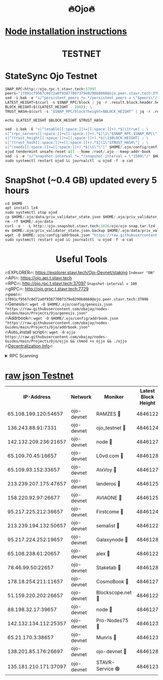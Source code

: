 <h1 align="center"> 🔥Ojo🔥</h1>

[Node installation instructions](https://github.com/obajay/nodes-Guides/tree/main/Projects/Ojo)
=

<h1 align="center"> TESTNET</h1>

# StateSync Ojo Testnet
```python
SNAP_RPC=http://ojo.rpc.t.stavr.tech:37097
peers="1f091cf9567c0d72a0f93877007379e0298b8860@ojo.peer.stavr.tech:37096"
sed -i.bak -e "s/^persistent_peers *=.*/persistent_peers = \"$peers\"/" $HOME/.ojo/config/config.toml
LATEST_HEIGHT=$(curl -s $SNAP_RPC/block | jq -r .result.block.header.height); \
BLOCK_HEIGHT=$((LATEST_HEIGHT - 100)); \
TRUST_HASH=$(curl -s "$SNAP_RPC/block?height=$BLOCK_HEIGHT" | jq -r .result.block_id.hash)

echo $LATEST_HEIGHT $BLOCK_HEIGHT $TRUST_HASH

sed -i.bak -E "s|^(enable[[:space:]]+=[[:space:]]+).*$|\1true| ; \
s|^(rpc_servers[[:space:]]+=[[:space:]]+).*$|\1\"$SNAP_RPC,$SNAP_RPC\"| ; \
s|^(trust_height[[:space:]]+=[[:space:]]+).*$|\1$BLOCK_HEIGHT| ; \
s|^(trust_hash[[:space:]]+=[[:space:]]+).*$|\1\"$TRUST_HASH\"| ; \
s|^(seeds[[:space:]]+=[[:space:]]+).*$|\1\"\"|" $HOME/.ojo/config/config.toml
ojod tendermint unsafe-reset-all --home /root/.ojo --keep-addr-book
sed -i -e "s/^snapshot-interval *=.*/snapshot-interval = \"1500\"/" $HOME/.ojo/config/app.toml
sudo systemctl restart ojod && journalctl -u ojod -f -o cat
```
# SnapShot (~0.4 GB) updated every 5 hours
```python
cd $HOME
apt install lz4
sudo systemctl stop ojod
cp $HOME/.ojo/data/priv_validator_state.json $HOME/.ojo/priv_validator_state.json.backup
rm -rf $HOME/.ojo/data
curl -o - -L http://ojo.snapshot.stavr.tech:1026/ojo/ojo-snap.tar.lz4 | lz4 -c -d - | tar -x -C $HOME/.ojo --strip-components 2
mv $HOME/.ojo/priv_validator_state.json.backup $HOME/.ojo/data/priv_validator_state.json
wget -O $HOME/.ojo/config/addrbook.json "https://raw.githubusercontent.com/obajay/nodes-Guides/main/Projects/Ojo/addrbook.json"
sudo systemctl restart ojod && journalctl -u ojod -f -o cat
```
 <h1 align="center"> Useful Tools</h1>

🔥EXPLORER🔥:        https://explorer.stavr.tech/Ojo-Devnet/staking        `Indexer "ON"` \
🔥API🔥:                     https://ojo.api.t.stavr.tech \
🔥RPC🔥:                    http://ojo.rpc.t.stavr.tech:37097              `Snapshot-interval = 100` \
🔥gRPC🔥:                  http://ojo.grpc.t.stavr.tech:7729 \
🔥peer🔥:                   `1f091cf9567c0d72a0f93877007379e0298b8860@ojo.peer.stavr.tech:37096` \
🔥Genesis🔥:    ```wget -O $HOME/.ojo/config/genesis.json "https://raw.githubusercontent.com/obajay/nodes-Guides/main/Projects/Ojo/genesis.json"``` \
🔥Addrbook🔥:    ```wget -O $HOME/.ojo/config/addrbook.json "https://raw.githubusercontent.com/obajay/nodes-Guides/main/Projects/Ojo/addrbook.json"``` \
🔥Auto_install script🔥: ```wget -O ojjo https://raw.githubusercontent.com/obajay/nodes-Guides/main/Projects/Ojo/ojjo && chmod +x ojjo && ./ojjo``` \
🔥[Decentralization Info](https://github.com/obajay/StateSync-snapshots/tree/main/Projects/Ojo/Decentralization)🔥



<details>
<summary>RPC Scanning</summary>

<h2 align="center"> We scan nodes in real time every 4 hours. And we provide the final result of RPC endpoints.
We cannot influence the operation of these nodes in any way. </h2>


```python
If Voting Power is higher than 0 --> then the Node is a validator of the network and may be subject to attack and be a potential threat to the chain.
```
```python
We marked such validators with a red symbol
```

</details>

[raw json Testnet](https://rpc-check.ojot.stavr.tech/ojot/rpc-ojot-result.json)
=


<table><tr><th>IP-Address</th><th>Network</th><th>Moniker</th><th>Latest Block Height</th><th>Earliest Block Height</th><th>Catching Up</th><th>Tx Index</th><th>Voting Power</th><th>Scan Time</th></tr><tr><td>65.108.199.120:54657</td><td>ojo-devnet</td><td>RAMZES 🔴</td><td>4846122</td><td>306156</td><td>False</td><td>on</td><td>15420</td><td>2024-01-07T02:06:32.950903981UTC</td></tr><tr><td>136.243.88.91:7331</td><td>ojo-devnet</td><td>ojo_testnet 🔴</td><td>4846124</td><td>308845</td><td>False</td><td>on</td><td>1000</td><td>2024-01-07T02:06:39.488667206UTC</td></tr><tr><td>142.132.209.236:21657</td><td>ojo-devnet</td><td>node 🔴</td><td>4846127</td><td>350001</td><td>False</td><td>on</td><td>1999</td><td>2024-01-07T02:06:57.093827689UTC</td></tr><tr><td>65.109.70.45:16657</td><td>ojo-devnet</td><td>L0vd.com 🔴</td><td>4846128</td><td>695918</td><td>False</td><td>off</td><td>998</td><td>2024-01-07T02:07:07.157563073UTC</td></tr><tr><td>65.109.93.152:33657</td><td>ojo-devnet</td><td>AlxVoy 🔴</td><td>4846127</td><td>2319801</td><td>False</td><td>on</td><td>4536782</td><td>2024-01-07T02:06:56.820865178UTC</td></tr><tr><td>213.239.207.175:47657</td><td>ojo-devnet</td><td>landeros 🔴</td><td>4846125</td><td>2714001</td><td>False</td><td>off</td><td>11083</td><td>2024-01-07T02:06:50.346458986UTC</td></tr><tr><td>158.220.92.97:26677</td><td>ojo-devnet</td><td>AVIAONE 🔴</td><td>4846125</td><td>2754001</td><td>False</td><td>on</td><td>13867</td><td>2024-01-07T02:06:50.061819014UTC</td></tr><tr><td>95.217.225.212:36657</td><td>ojo-devnet</td><td>Firstcome 🔴</td><td>4846124</td><td>2985946</td><td>False</td><td>on</td><td>13566</td><td>2024-01-07T02:06:39.216031808UTC</td></tr><tr><td>213.239.194.132:50657</td><td>ojo-devnet</td><td>semalist 🔴</td><td>4846122</td><td>3223522</td><td>False</td><td>on</td><td>21037</td><td>2024-01-07T02:06:33.254814568UTC</td></tr><tr><td>95.217.224.252:19657</td><td>ojo-devnet</td><td>Galaxynode 🔴</td><td>4846128</td><td>3685492</td><td>False</td><td>on</td><td>11888</td><td>2024-01-07T02:07:04.415841531UTC</td></tr><tr><td>65.108.238.61:20657</td><td>ojo-devnet</td><td>alex 🔴</td><td>4846122</td><td>4158001</td><td>False</td><td>on</td><td>11359</td><td>2024-01-07T02:06:32.589843832UTC</td></tr><tr><td>78.46.99.50:22657</td><td>ojo-devnet</td><td>Staketab 🔴</td><td>4846128</td><td>4254801</td><td>False</td><td>on</td><td>1276</td><td>2024-01-07T02:07:07.413300535UTC</td></tr><tr><td>178.18.254.211:11657</td><td>ojo-devnet</td><td>CosmoBook 🔴</td><td>4846127</td><td>4392001</td><td>False</td><td>off</td><td>1057</td><td>2024-01-07T02:06:59.465435492UTC</td></tr><tr><td>51.159.220.202:26657</td><td>ojo-devnet</td><td>Blockscope.net 🔴</td><td>4846122</td><td>4425001</td><td>False</td><td>on</td><td>981</td><td>2024-01-07T02:06:32.226073352UTC</td></tr><tr><td>88.198.32.17:39657</td><td>ojo-devnet</td><td>node 🔴</td><td>4846127</td><td>4710001</td><td>False</td><td>on</td><td>83307</td><td>2024-01-07T02:06:59.739459404UTC</td></tr><tr><td>142.132.134.112:25357</td><td>ojo-devnet</td><td>Pro-Nodes75 🔴</td><td>4846123</td><td>4746123</td><td>False</td><td>on</td><td>24651</td><td>2024-01-07T02:06:36.534819272UTC</td></tr><tr><td>65.21.170.3:38657</td><td>ojo-devnet</td><td>Munris 🔴</td><td>4846123</td><td>4746123</td><td>False</td><td>off</td><td>20123</td><td>2024-01-07T02:06:38.893568793UTC</td></tr><tr><td>138.201.85.176:26697</td><td>ojo-devnet</td><td>ojo-devnet 🔴</td><td>4846128</td><td>4746128</td><td>False</td><td>on</td><td>1000024000</td><td>2024-01-07T02:07:06.805027856UTC</td></tr><tr><td>135.181.210.171:37097</td><td>ojo-devnet</td><td>STAVR-Service 🟢</td><td>4846123</td><td>4843501</td><td>False</td><td>on</td><td>0</td><td>2024-01-07T02:06:34.181957488UTC</td></tr></table>
